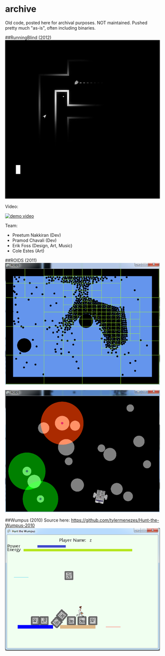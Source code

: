 # archive
Old code, posted here for archival purposes. NOT maintained.
Pushed pretty much "as-is", often including binaries.

##RunningBlind (2012)
![screenshot](screenshots/rb0.png)

Video:

[![demo video](http://img.youtube.com/vi/7G2RpJQ8yko/0.jpg)](http://www.youtube.com/watch?v=7G2RpJQ8yko)

Team:
* Preetum Nakkiran (Dev)
* Pramod Chavali (Dev)
* Erik Foss (Design, Art, Music)
* Cole Estes (Art)

##ROIDS (2011)
![screenshot](screenshots/screen5.png)

![screenshot](screenshots/screen6.png)

##Wumpus (2010)
Source here: https://github.com/tylermenezes/Hunt-the-Wumpus-2010
![screenshot](screenshots/HTW2010.png)
